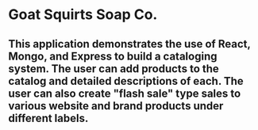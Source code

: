 # Goat Squirts Soap Co.

## This application demonstrates the use of React, Mongo, and Express to build a cataloging system. The user can add products to the catalog and detailed descriptions of each. The user can also create "flash sale" type sales to various website and brand products under different labels.
